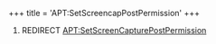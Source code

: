 +++
title = 'APT:SetScreencapPostPermission'
+++

1.  REDIRECT
    [<APT:SetScreenCapturePostPermission>](APT:SetScreenCapturePostPermission "wikilink")
